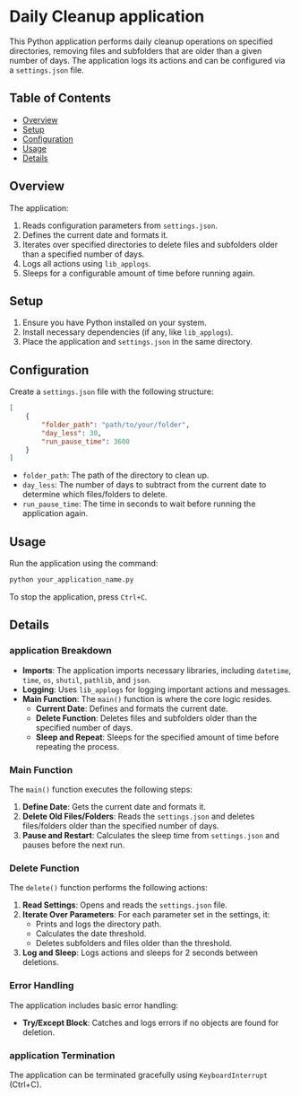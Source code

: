 # Daily Cleanup application

This Python application performs daily cleanup operations on specified directories, removing files and subfolders that are older than a given number of days. The application logs its actions and can be configured via a `settings.json` file.

## Table of Contents
- [Overview](#overview)
- [Setup](#setup)
- [Configuration](#configuration)
- [Usage](#usage)
- [Details](#details)

## Overview

The application:
1. Reads configuration parameters from `settings.json`.
2. Defines the current date and formats it.
3. Iterates over specified directories to delete files and subfolders older than a specified number of days.
4. Logs all actions using `lib_applogs`.
5. Sleeps for a configurable amount of time before running again.

## Setup

1. Ensure you have Python installed on your system.
2. Install necessary dependencies (if any, like `lib_applogs`).
3. Place the application and `settings.json` in the same directory.

## Configuration

Create a `settings.json` file with the following structure:

```json
[
    {
        "folder_path": "path/to/your/folder",
        "day_less": 30,
        "run_pause_time": 3600
    }
]
```

- `folder_path`: The path of the directory to clean up.
- `day_less`: The number of days to subtract from the current date to determine which files/folders to delete.
- `run_pause_time`: The time in seconds to wait before running the application again.

## Usage

Run the application using the command:

```sh
python your_application_name.py
```

To stop the application, press `Ctrl+C`.

## Details

### application Breakdown

- **Imports**: The application imports necessary libraries, including `datetime`, `time`, `os`, `shutil`, `pathlib`, and `json`.
- **Logging**: Uses `lib_applogs` for logging important actions and messages.
- **Main Function**: The `main()` function is where the core logic resides.
  - **Current Date**: Defines and formats the current date.
  - **Delete Function**: Deletes files and subfolders older than the specified number of days.
  - **Sleep and Repeat**: Sleeps for the specified amount of time before repeating the process.

### Main Function

The `main()` function executes the following steps:
1. **Define Date**: Gets the current date and formats it.
2. **Delete Old Files/Folders**: Reads the `settings.json` and deletes files/folders older than the specified number of days.
3. **Pause and Restart**: Calculates the sleep time from `settings.json` and pauses before the next run.

### Delete Function

The `delete()` function performs the following actions:
1. **Read Settings**: Opens and reads the `settings.json` file.
2. **Iterate Over Parameters**: For each parameter set in the settings, it:
   - Prints and logs the directory path.
   - Calculates the date threshold.
   - Deletes subfolders and files older than the threshold.
3. **Log and Sleep**: Logs actions and sleeps for 2 seconds between deletions.

### Error Handling

The application includes basic error handling:
- **Try/Except Block**: Catches and logs errors if no objects are found for deletion.

### application Termination

The application can be terminated gracefully using `KeyboardInterrupt` (Ctrl+C).

